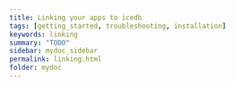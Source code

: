 ```yaml
---
title: Linking your apps to icedb
tags: [getting_started, troubleshooting, installation]
keywords: linking
summary: "TODO"
sidebar: mydoc_sidebar
permalink: linking.html
folder: mydoc
---
```

